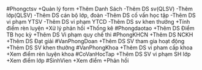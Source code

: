 #Phongctsv
	+Quản lý form
	+Thêm Danh Sách
		-Thêm DS sv(QLSV)
		-Thêm lớp(QLSV)
		-Thêm DS cán bộ lớp, đoàn
		-Thêm DS cố vấn học tập
		-Thêm DS vi phạm YTSV
		-Thêm DS vi phạm YTCD
		-Thêm DS sv khen thưởng
	+Tính điểm rèn luyện
	+Xử lý phản hồi
	+Thống kê
#Phongdaotao
	+Thêm DS Điểm TB học kỳ
	+Thêm DS Vi phạm quy chế thi
#PhongKHCN
	+Thêm DS NCKH
	+Thêm DS Đạt giải
#VanPhongDoan
	+Thêm DS SV tham gia hoạt động
	+Thêm DS SV khen thưởng
#VanPhongKhoa
	+Thêm DS vi pham cấp khoa
	+Xem điểm rèn luyện khoa
#CoVanHocTap
	+Thêm DS SV vi phạm SH lớp
	+Xem điểm lớp
#SinhVien
	+Xem điểm
	+Phản hồi